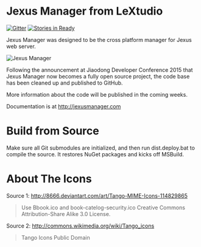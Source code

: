 Jexus Manager from LeXtudio
===========================

[![Gitter](https://badges.gitter.im/jexuswebserver/JexusManager.svg)](https://gitter.im/jexuswebserver/JexusManager?utm_source=badge&utm_medium=badge&utm_campaign=pr-badge)
[![Stories in Ready](https://badge.waffle.io/jexuswebserver/JexusManager.svg?label=ready&title=Ready)](http://waffle.io/jexuswebserver/JexusManager) 

Jexus Manager was designed to be the cross platform manager for Jexus web server.

![Jexus Manager](http://i.stack.imgur.com/IeWe3.png)

Following the announcement at Jiaodong Developer Conference 2015 that Jexus Manager now becomes a fully open source project,
the code base has been cleaned up and published to GitHub.

More information about the code will be published in the coming weeks.

Documentation is at http://jexusmanager.com

Build from Source
=================
Make sure all Git submodules are initialized, and then run dist.deploy.bat to compile the source. It restores NuGet packages and kicks off MSBuild.

About The Icons
===============

Source 1: http://8666.deviantart.com/art/Tango-MIME-Icons-114829865
> Use Bbook.ico and book-catelog-security.ico
> Creative Commons Attribution-Share Alike 3.0 License.

Source 2: http://commons.wikimedia.org/wiki/Tango_icons
> Tango Icons
> Public Domain
